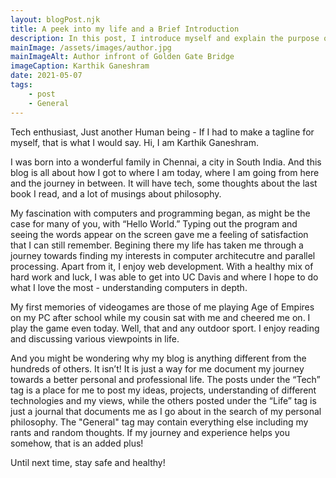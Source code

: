```yaml
---
layout: blogPost.njk
title: A peek into my life and a Brief Introduction
description: In this post, I introduce myself and explain the purpose of this blog
mainImage: /assets/images/author.jpg
mainImageAlt: Author infront of Golden Gate Bridge
imageCaption: Karthik Ganeshram
date: 2021-05-07
tags: 
    - post
    - General
---
```


Tech enthusiast, Just another Human being - If I had to make a tagline for myself, that is what I would say. Hi, I am Karthik Ganeshram.

I was born into a wonderful family in Chennai, a city in South India. And this blog is all about how I got to where I am today, where I am going from here and the journey in between. It will have tech, some thoughts about the last book I read, and a lot of musings about philosophy.

My fascination with computers and programming began, as might be the case for many of you, with “Hello World.” Typing out the program and seeing the words appear on the screen gave me a feeling of satisfaction that I can still remember. Begining there my life has taken me through a journey towards finding my interests in computer architecutre and parallel processing. Apart from it, I enjoy web development. With a healthy mix of hard work and luck, I was able to get into UC Davis and where I hope to do what I love the most - understanding computers in depth.

My first memories of videogames are those of me playing Age of Empires on my PC after school while my cousin sat with me and cheered me on. I play the game even today. Well, that and any outdoor sport. I enjoy reading and discussing various viewpoints in life.

And you might be wondering why my blog is anything different from the hundreds of others. It isn’t! It is just a way for me document my journey towards a better personal and professional life. The posts under the “Tech” tag is a place for me to post my ideas, projects, understanding of different technologies and my views, while the others posted under the “Life” tag is just a journal that documents me as I go about in the search of my personal philosophy. The "General" tag may contain everything else including my rants and random thoughts. If my journey and experience helps you somehow, that is an added plus!

Until next time, stay safe and healthy!

